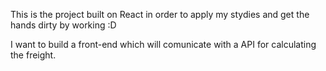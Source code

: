 This is the project built on React in order to apply my stydies and get the hands dirty by working :D


I want to build  a front-end which will comunicate with a API for calculating the freight.
